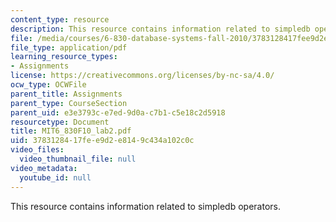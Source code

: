 ```yaml
---
content_type: resource
description: This resource contains information related to simpledb operators.
file: /media/courses/6-830-database-systems-fall-2010/3783128417fee9d2e8149c434a102c0c_MIT6_830F10_lab2.pdf
file_type: application/pdf
learning_resource_types:
- Assignments
license: https://creativecommons.org/licenses/by-nc-sa/4.0/
ocw_type: OCWFile
parent_title: Assignments
parent_type: CourseSection
parent_uid: e3e3793c-e7ed-9d0a-c7b1-c5e18c2d5918
resourcetype: Document
title: MIT6_830F10_lab2.pdf
uid: 37831284-17fe-e9d2-e814-9c434a102c0c
video_files:
  video_thumbnail_file: null
video_metadata:
  youtube_id: null
---
```

This resource contains information related to simpledb operators.